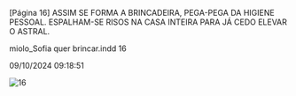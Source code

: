 [Página 16]
ASSIM SE FORMA A BRINCADEIRA,
PEGA-PEGA DA HIGIENE PESSOAL.
ESPALHAM-SE RISOS NA CASA INTEIRA
PARA JÁ CEDO ELEVAR O ASTRAL.


miolo_Sofia quer brincar.indd 16

09/10/2024 09:18:51

![16](./img/page_16-01.jpg)
